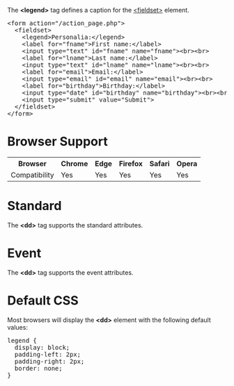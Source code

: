 The <b>&lt;legend&gt;</b> tag defines a caption for the <a href="fieldset.md">&lt;fieldset&gt;</a> element.
<pre>
&lt;form action="/action_page.php"&gt;
  &lt;fieldset&gt;
    &lt;legend&gt;Personalia:&lt;/legend&gt;
    &lt;label for="fname"&gt;First name:&lt;/label&gt;
    &lt;input type="text" id="fname" name="fname"&gt;&lt;br&gt;&lt;br&gt;
    &lt;label for="lname"&gt;Last name:&lt;/label&gt;
    &lt;input type="text" id="lname" name="lname"&gt;&lt;br&gt;&lt;br&gt;
    &lt;label for="email"&gt;Email:&lt;/label&gt;
    &lt;input type="email" id="email" name="email"&gt;&lt;br&gt;&lt;br&gt;
    &lt;label for="birthday"&gt;Birthday:&lt;/label&gt;
    &lt;input type="date" id="birthday" name="birthday"&gt;&lt;br&gt;&lt;br&gt;
    &lt;input type="submit" value="Submit"&gt;
  &lt;/fieldset&gt;
&lt;/form&gt;
</pre>
<h1>Browser Support</h1>
<table class="ws-table-all notranslate">
  <tr>
    <th>Browser</th>
    <th>Chrome</th>
    <th>Edge</th>
    <th>Firefox</th>
    <th>Safari</th>
    <th>Opera</th>
  </tr>
  <tr>
    <td>Compatibility</td>
    <td>Yes</td>
    <td>Yes</td>
    <td>Yes</td>
    <td>Yes</td>
    <td>Yes</td>
  </tr>
</table>
<h1>Standard</h1>
The <b>&lt;dd&gt;</b> tag supports the standard attributes.
<h1>Event</h1>
The <b>&lt;dd&gt;</b> tag supports the event attributes.
<h1>Default CSS</h1>
Most browsers will display the <b>&lt;dd&gt;</b> element with the following default values:
<pre>
legend {
  display: block;
  padding-left: 2px;
  padding-right: 2px;
  border: none;
}
</pre>
